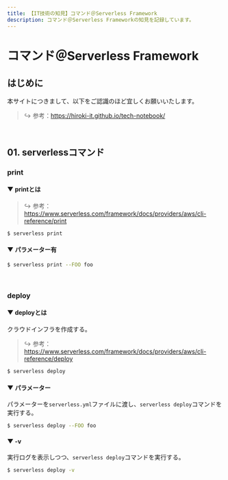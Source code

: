 ```yaml
---
title: 【IT技術の知見】コマンド＠Serverless Framework
description: コマンド＠Serverless Frameworkの知見を記録しています。
---
```


# コマンド＠Serverless Framework

## はじめに

本サイトにつきまして、以下をご認識のほど宜しくお願いいたします。



> ↪️ 参考：https://hiroki-it.github.io/tech-notebook/

<br>

## 01. serverlessコマンド

### print

#### ▼ printとは

> ↪️ 参考：https://www.serverless.com/framework/docs/providers/aws/cli-reference/print

```bash
$ serverless print
```

#### ▼ パラメーター有

```bash
$ serverless print --FOO foo
```

<br>

### deploy

#### ▼ deployとは

クラウドインフラを作成する。



> ↪️ 参考：https://www.serverless.com/framework/docs/providers/aws/cli-reference/deploy


```bash
$ serverless deploy
```

#### ▼ パラメーター

パラメーターを```serverless.yml```ファイルに渡し、```serverless deploy```コマンドを実行する。



```bash
$ serverless deploy --FOO foo
```

#### ▼ -v

実行ログを表示しつつ、```serverless deploy```コマンドを実行する。



```bash
$ serverless deploy -v
```

<br>
